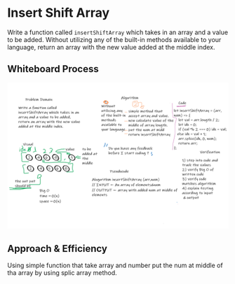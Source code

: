 # Insert Shift Array

<!-- Description of the challenge -->

Write a function called `insertShiftArray` which takes in an array and a value to be added. Without utilizing any of the built-in methods available to your language, return an array with the new value added at the middle index.

## Whiteboard Process

<!-- Embedded whiteboard image -->

![insertShiftArray](./insertShiftArray.png)

## Approach & Efficiency

<!-- What approach did you take? Discuss Why. What is the Big O space/time for this approach? -->

Using simple function that take array and number put the num at middle of tha array by using splic array method.
